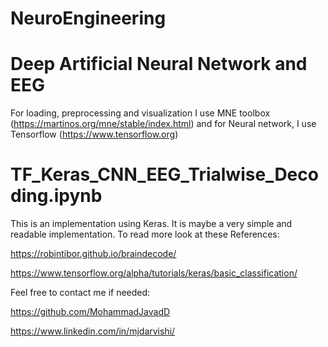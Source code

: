 # NeuroEngineering
# Deep Artificial Neural Network and EEG


For loading, preprocessing and visualization I use MNE toolbox (https://martinos.org/mne/stable/index.html) and for Neural network, I use Tensorflow (https://www.tensorflow.org)

# TF_Keras_CNN_EEG_Trialwise_Decoding.ipynb
This is an implementation using Keras. It is maybe a very simple and readable implementation. To read more look at these References:

https://robintibor.github.io/braindecode/

https://www.tensorflow.org/alpha/tutorials/keras/basic_classification/

Feel free to contact me if needed:

https://github.com/MohammadJavadD

https://www.linkedin.com/in/mjdarvishi/
